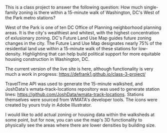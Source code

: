 This is a class project to answer the following question: How much single-family zoning is there within a 15-minute walk of Washington, DC's West of the Park metro stations? 

West of the Park is one of ten DC Office of Planning neighborhood planning areas. It is the city's wealthiest and whitest, with the highest concentration of exlusionary zoning. DC's Future Land Use Map guides future zoning changes in the city. The Future Land Use Map designates nearly 75% of the residential land use within a 15-minute walk of these stations for low-density. Highlighting that can help build political support for more equitable housing construction in Washington, DC.

The current version of the live site is here, although functionality is very much a work in progress: https://defrank1.github.io/class-3-project/

TravelTime API was used to generate the 15-minute walkshed, and JoshData's wmata-track-locations repository was used to generate station lines: https://github.com/JoshData/wmata-track-locations. Stations themselves were sourced from WMATA's developer tools. The icons were created by yours truly in Adobe Illustrator.

I would like to add actual zoning or housing data within the walksheds at some point, but for now, you can use the map's 3D functionality to physically see the areas where there are lower densities by building size. 